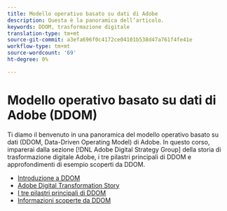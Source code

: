 ```yaml
---
title: Modello operativo basato su dati di Adobe
description: Questa è la panoramica dell’articolo.
keywords: DDOM, trasformazione digitale
translation-type: tm+mt
source-git-commit: a3efa696f0c4172ce04101b538d47a761f4fe41e
workflow-type: tm+mt
source-wordcount: '69'
ht-degree: 0%

---
```



# Modello operativo basato su dati di Adobe (DDOM)

Ti diamo il benvenuto in una panoramica del modello operativo basato su dati (DDOM, Data-Driven Operating Model) di Adobe. In questo corso, imparerai dalla sezione [!DNL Adobe Digital Strategy Group] della storia di trasformazione digitale Adobe, i tre pilastri principali di DDOM e approfondimenti di esempio scoperti da DDOM.

* [Introduzione a DDOM](ddom-introduction.md)
* [Adobe Digital Transformation Story](transformation-story.md)
* [I tre pilastri principali di DDOM](ddom-components.md)
* [Informazioni scoperte da DDOM](ddom-insights.md)

<!--
This is the landing page of the user guide. It should be the first list item in the TOC.md file.

See other user landing pages to get ideas.
-->
